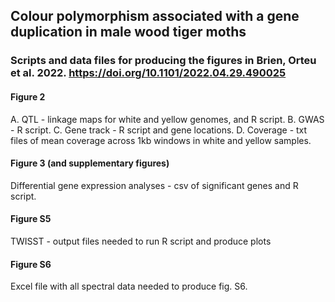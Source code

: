 ## Colour polymorphism associated with a gene duplication in male wood tiger moths

### Scripts and data files for producing the figures in Brien, Orteu et al. 2022. https://doi.org/10.1101/2022.04.29.490025

#### Figure 2
A. QTL - linkage maps for white and yellow genomes, and R script.
B. GWAS - R script.
C. Gene track - R script and gene locations.
D. Coverage - txt files of mean coverage across 1kb windows in white and yellow samples.

#### Figure 3 (and supplementary figures)
Differential gene expression analyses - csv of significant genes and R script.

#### Figure S5
TWISST - output files needed to run R script and produce plots

#### Figure S6
Excel file with all spectral data needed to produce fig. S6. 


